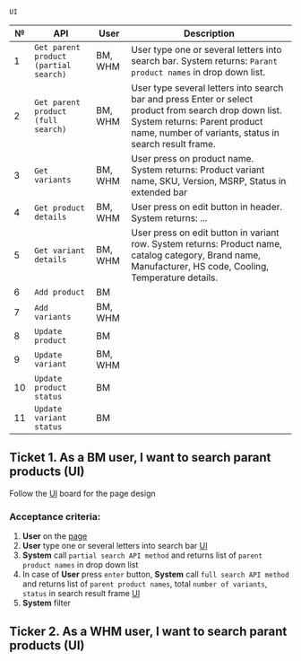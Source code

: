 ```
UI
```


№ | API | User | Description
------------ | ------------- | ------------- | -------------
1 |	`Get parent product (partial search)` | BM, WHM |	User type one or several letters into search bar. System returns: `Parant product names` in drop down list.
2 |	`Get parent product (full search)` |	BM, WHM |	User type several letters into search bar and press Enter or select product from search drop down list. System returns: Parent product name, number of variants, status in search result frame.
3 |	`Get variants` |	BM, WHM |	User press on product name. System returns: Product variant name, SKU, Version, MSRP, Status in extended bar
4 |	`Get product details` |	BM, WHM |	User press on edit button in header. System returns: ...
5 |	`Get variant details` |	BM, WHM |	User press on edit button in variant row. System returns: Product name, catalog category, Brand name, Manufacturer, HS code, Cooling, Temperature details.
6 |	`Add product` |	BM |	
7 |	`Add variants` |	BM, WHM |	
8 |	`Update product` |	BM |	
9 |	`Update variant` |	BM, WHM |	
10 | `Update product status` |	BM |	
11 | `Update variant status` |	BM |	


## Ticket 1. As a BM user, I want to search parant products (UI)
Follow the [UI](https://www.figma.com/file/8esK6SC43J6ioZCIuj2hJr/Catalog-Management?node-id=389%3A11333) board for the page design
### Acceptance criteria:
1. **User** on the [page](https://www.figma.com/file/8esK6SC43J6ioZCIuj2hJr/Catalog-Management?node-id=389%3A11333)
2. **User** type one or several letters into search bar [UI](https://user-images.githubusercontent.com/73137432/135811153-9693454b-27b5-422a-8b17-1ca08e0ebc87.png) 
4. **System** call `partial search API method` and returns list of `parent product names` in drop down list
5. In case of **User** press `enter` button, **System** call `full search API method` and returns list of `parent product names`, total `number of variants`, `status` in search result frame [UI](https://www.figma.com/file/8esK6SC43J6ioZCIuj2hJr/Catalog-Management?node-id=389%3A10768)
6. **System** filter 




## Ticker 2. As a WHM user, I want to search parant products (UI)
